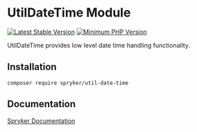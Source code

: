 # UtilDateTime Module
[![Latest Stable Version](https://poser.pugx.org/spryker/util-date-time/v/stable.svg)](https://packagist.org/packages/spryker/util-date-time)
[![Minimum PHP Version](https://img.shields.io/badge/php-%3E%3D%208.1-8892BF.svg)](https://php.net/)

UtilDateTime provides low level date time handling functionality.

## Installation

```
composer require spryker/util-date-time
```

## Documentation

[Spryker Documentation](https://docs.spryker.com)
